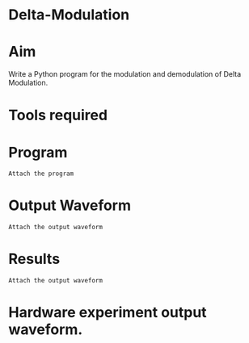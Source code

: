 # Delta-Modulation
# Aim
Write a Python program for the modulation and demodulation of Delta Modulation.
# Tools required
# Program
```
Attach the program
```
# Output Waveform
```
Attach the output waveform
```
# Results
```
Attach the output waveform
```
# Hardware experiment output waveform.

